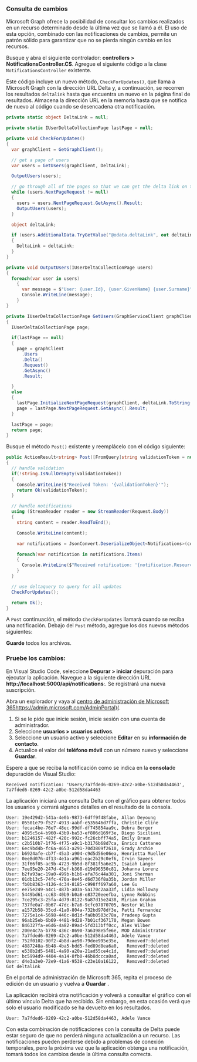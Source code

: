 <!-- markdownlint-disable MD002 MD041 -->

### <a name="query-for-changes"></a>Consulta de cambios

Microsoft Graph ofrece la posibilidad de consultar los cambios realizados en un recurso determinado desde la última vez que se llamó a él. El uso de esta opción, combinado con las notificaciones de cambios, permite un patrón sólido para garantizar que no se pierda ningún cambio en los recursos.

Busque y abra el siguiente controlador: **controllers > NotificationsController.CS**.
Agregue el siguiente código a la clase `NotificationsController` existente.

Este código incluye un nuevo método, `CheckForUpdates()`, que llama a Microsoft Graph con la dirección URL Delta y, a continuación, se recorren los resultados `deltalink` hasta que encuentra un nuevo en la página final de resultados. Almacena la dirección URL en la memoria hasta que se notifica de nuevo al código cuando se desencadena otra notificación.

```csharp
private static object DeltaLink = null;

private static IUserDeltaCollectionPage lastPage = null;

private void CheckForUpdates()
{
  var graphClient = GetGraphClient();

  // get a page of users
  var users = GetUsers(graphClient, DeltaLink);

  OutputUsers(users);

  // go through all of the pages so that we can get the delta link on the last page.
  while (users.NextPageRequest != null)
  {
    users = users.NextPageRequest.GetAsync().Result;
    OutputUsers(users);
  }

  object deltaLink;

  if (users.AdditionalData.TryGetValue("@odata.deltaLink", out deltaLink))
  {
    DeltaLink = deltaLink;
  }
}

private void OutputUsers(IUserDeltaCollectionPage users)
{
  foreach(var user in users)
    {
      var message = $"User: {user.Id}, {user.GivenName} {user.Surname}";
      Console.WriteLine(message);
    }
}

private IUserDeltaCollectionPage GetUsers(GraphServiceClient graphClient, object deltaLink)
{
  IUserDeltaCollectionPage page;

  if(lastPage == null)
  {
    page = graphClient
      .Users
      .Delta()
      .Request()
      .GetAsync()
      .Result;

  }
  else
  {
    lastPage.InitializeNextPageRequest(graphClient, deltaLink.ToString());
    page = lastPage.NextPageRequest.GetAsync().Result;
  }

  lastPage = page;
  return page;
}
```

Busque el método `Post()` existente y reemplácelo con el código siguiente:

```csharp
public ActionResult<string> Post([FromQuery]string validationToken = null)
{
  // handle validation
  if(!string.IsNullOrEmpty(validationToken))
  {
    Console.WriteLine($"Received Token: '{validationToken}'");
    return Ok(validationToken);
  }

  // handle notifications
  using (StreamReader reader = new StreamReader(Request.Body))
  {
    string content = reader.ReadToEnd();

    Console.WriteLine(content);

    var notifications = JsonConvert.DeserializeObject<Notifications>(content);

    foreach(var notification in notifications.Items)
    {
      Console.WriteLine($"Received notification: '{notification.Resource}', {notification.ResourceData?.Id}");
    }
  }

  // use deltaquery to query for all updates
  CheckForUpdates();

  return Ok();
}
```

A `Post` continuación, el método `CheckForUpdates` llamará cuando se reciba una notificación. Debajo del `Post` método, agregue los dos nuevos métodos siguientes:

**Guarde** todos los archivos.

### <a name="test-your-changes"></a>Pruebe los cambios:

En Visual Studio Code, seleccione **Depurar > iniciar** depuración para ejecutar la aplicación.
Navegue a la siguiente dirección URL **http://localhost:5000/api/notifications**:. Se registrará una nueva suscripción.

Abra un explorador y vaya al [centro de administración de Microsoft 365https://admin.microsoft.com/AdminPortal)(](https://admin.microsoft.com/AdminPortal).

1. Si se le pide que inicie sesión, inicie sesión con una cuenta de administrador.
1. Seleccione **usuarios > usuarios activos**. 
1. Seleccione un usuario activo y seleccione **Editar** en su **información de contacto**. 
1. Actualice el valor del **teléfono móvil** con un número nuevo y seleccione **Guardar**.

Espere a que se reciba la notificación como se indica en la **consola**de depuración de Visual Studio:

```shell
Received notification: 'Users/7a7fded6-0269-42c2-a0be-512d58da4463', 7a7fded6-0269-42c2-a0be-512d58da4463
```

La aplicación iniciará una consulta Delta con el gráfico para obtener todos los usuarios y cerrará algunos detalles en el resultado de la consola.

```shell
User: 19e429d2-541a-4e0b-9873-6dff9f48fabe, Allan Deyoung
User: 05501e79-f527-4913-aabf-e535646d7ffa, Christie Cline
User: fecac4be-76e7-48ec-99df-df745854aa9c, Debra Berger
User: 4095c5c4-b960-43b9-ba53-ef806d169f3e, Diego Siciliani
User: b1246157-482f-420c-992c-fc26cbff74a5, Emily Braun
User: c2b510b7-1f76-4f75-a9c1-b3176b68d7ca, Enrico Cattaneo
User: 6ec9bd4b-fc6a-4653-a291-70d3809f2610, Grady Archie
User: b6924afe-cb7f-45a3-a904-c9d5d56e06ea, Henrietta Mueller
User: 0ee8d076-4f13-4e1a-a961-eac2b29c0ef6, Irvin Sayers
User: 31f66f05-ac9b-4723-9b5d-8f381f5a6e25, Isaiah Langer
User: 7ee95e20-247d-43ef-b368-d19d96550c81, Johanna Lorenz
User: b2fa93ac-19a0-499b-b1b6-afa76c44a301, Joni Sherman
User: 01db13c5-74fc-470a-8e45-d6d736f8a35b, Jordan Miller
User: fb0b8363-4126-4c34-8185-c998ff697a60, Lee Gu
User: ee75e249-a4c1-487b-a03a-5a170c2aa33f, Lidia Holloway
User: 5449bd61-cc63-40b9-b0a8-e83720eeefba, Lynne Robbins
User: 7ce295c3-25fa-4d79-8122-9a87d15e2438, Miriam Graham
User: 737fe0a7-0b67-47dc-b7a6-9cfc07870705, Nestor Wilke
User: a1572b58-35cd-41a0-804a-732bd978df3e, Patti Fernandez
User: 7275e1c4-5698-446c-8d1d-fa8b0503c78a, Pradeep Gupta
User: 96ab25eb-6b69-4481-9d28-7b01cf367170, Megan Bowen
User: 846327fa-e6d6-4a82-89ad-5fd313bff0cc, Alex Wilber
User: 200e4c7a-b778-436c-8690-7a6398e5fe6e, MOD Administrator
User: 7a7fded6-0269-42c2-a0be-512d58da4463, Adele Vance
User: 752f0102-90f2-4b8d-ae98-79dee995e35e,   Removed?:deleted
User: 4887248a-6b48-4ba5-bdd5-fed89d8ea6a0,   Removed?:deleted
User: e538b2d5-6481-4a90-a20a-21ad55ce4c1d,   Removed?:deleted
User: bc5994d9-4404-4a14-8fb0-46b8dccca0ad,   Removed?:deleted
User: d4e3a3e0-72e9-41a6-9538-c23e10a16122,   Removed?:deleted
Got deltalink
```

En el portal de administración de Microsoft 365, repita el proceso de edición de un usuario y vuelva a **Guardar** .

La aplicación recibirá otra notificación y volverá a consultar el gráfico con el último vínculo Delta que ha recibido. Sin embargo, en esta ocasión verá que solo el usuario modificado se ha devuelto en los resultados.

```shell
User: 7a7fded6-0269-42c2-a0be-512d58da4463, Adele Vance
```

Con esta combinación de notificaciones con la consulta de Delta puede estar seguro de que no perderá ninguna actualización a un recurso. Las notificaciones pueden perderse debido a problemas de conexión temporales, pero la próxima vez que la aplicación obtenga una notificación, tomará todos los cambios desde la última consulta correcta.
